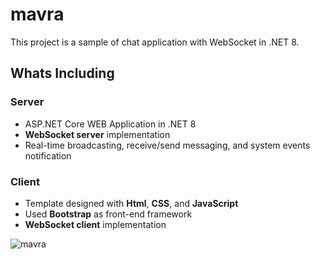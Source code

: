 # mavra

This project is a sample of chat application with WebSocket in .NET 8.

## Whats Including

### Server
* ASP.NET Core WEB Application in .NET 8
* **WebSocket server** implementation
* Real-time broadcasting, receive/send messaging, and system events notification

### Client
* Template designed with **Html**, **CSS**, and **JavaScript**
* Used **Bootstrap** as front-end framework
* **WebSocket client** implementation


![mavra](https://github.com/alperenkucukali/dotnet-websocket/assets/38986621/c41d4885-7c66-4529-8ed0-ea87ab941ec0)
